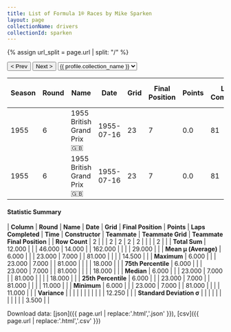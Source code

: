 ```yaml
---
title: List of Formula 1® Races by Mike Sparken
layout: page
collectionName: drivers
collectionId: sparken
---
```


{% assign url_split = page.url | split: "/" %}
<div id="collection-navigation">
<button onclick="selector.options[selector.selectedIndex-1].value && (window.location = selector.options[selector.selectedIndex-1].value);">&lt; Prev</button>
<button onclick="selector.options[selector.selectedIndex+1].value && (window.location = selector.options[selector.selectedIndex+1].value);">Next &gt;</button>
<select id="selector" onchange="this.options[this.selectedIndex].value && (window.location = this.options[this.selectedIndex].value);">
  {% for collectionId in site.data[page.collectionName].refs %}
    {% if collectionId == page.collectionId %}
      {% assign selected = "selected" %}
    {% else %}
      {% assign selected = "" %}
    {% endif %}
    {% assign profile = site.data[page.collectionName][collectionId].profile %}
    <option value="/f1/{{ page.collectionName }}/{{ collectionId }}/{{ url_split[4] }}" {{ selected }}>{{ profile.collection_name }}</option>
  {% endfor %}
</select>
</div>

| Season | Round | Name | Date | Grid | Final Position | Points | Laps Completed | Time | Constructor | Teammate | Teammate Grid | Teammate Final Position |
|--|--|--|--|--|--|--|--|--|--|--|--|--|
| 1955 | 6 | 1955 British Grand Prix 🇬🇧 | 1955-07-16 | 23 | 7 | 0.0 | 81 |   | Gordini 🇫🇷 | [Hernando da Silva Ramos 🇧🇷](/f1/drivers/ramos) | 18 | R |
| 1955 | 6 | 1955 British Grand Prix 🇬🇧 | 1955-07-16 | 23 | 7 | 0.0 | 81 |   | Gordini 🇫🇷 | [Robert Manzon 🇫🇷](/f1/drivers/manzon) | 11 | R |

#### Statistic Summary

| **Column** | **Round** | **Name** | **Date** | **Grid** | **Final Position** | **Points** | **Laps Completed** | **Time** | **Constructor** | **Teammate** | **Teammate Grid** | **Teammate Final Position** |
| **Row Count** | 2 |  |  | 2 | 2 | 2 | 2 |  |  |  | 2 |  |
| **Total Sum** | 12.000 |  |  | 46.000 | 14.000 |  | 162.000 |  |  |  | 29.000 |  |
| **Mean μ (Average)** | 6.000 |  |  | 23.000 | 7.000 |  | 81.000 |  |  |  | 14.500 |  |
| **Maximum** | 6.000 |  |  | 23.000 | 7.000 |  | 81.000 |  |  |  | 18.000 |  |
| **75th Percentile** | 6.000 |  |  | 23.000 | 7.000 |  | 81.000 |  |  |  | 18.000 |  |
| **Median** | 6.000 |  |  | 23.000 | 7.000 |  | 81.000 |  |  |  | 18.000 |  |
| **25th Percentile** | 6.000 |  |  | 23.000 | 7.000 |  | 81.000 |  |  |  | 11.000 |  |
| **Minimum** | 6.000 |  |  | 23.000 | 7.000 |  | 81.000 |  |  |  | 11.000 |  |
| **Variance** |  |  |  |  |  |  |  |  |  |  | 12.250 |  |
| **Standard Deviation σ** |  |  |  |  |  |  |  |  |  |  | 3.500 |  |

Download data: [json]({{ page.url | replace:'.html','.json' }}), [csv]({{ page.url | replace:'.html','.csv' }})

